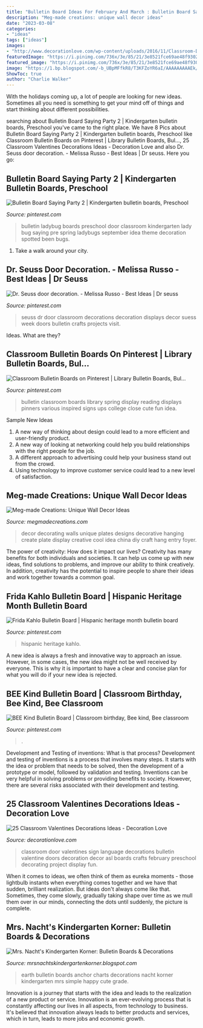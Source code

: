 ```yaml
---
title: "Bulletin Board Ideas For February And March : Bulletin Board Saying Party 2"
description: "Meg-made creations: unique wall decor ideas"
date: "2023-03-08"
categories:
- "ideas"
tags: ["ideas"]
images:
- "http://www.decorationlove.com/wp-content/uploads/2016/11/Classroom-Door-Sign-Language-Love.jpg"
featuredImage: "https://i.pinimg.com/736x/3e/85/21/3e8521fce69ae48f93021c1bb0a6aa9f.jpg"
featured_image: "https://i.pinimg.com/736x/3e/85/21/3e8521fce69ae48f93021c1bb0a6aa9f.jpg"
image: "https://1.bp.blogspot.com/-b_UBpMFfkR8/T3KFZoYR6aI/AAAAAAAAAEk/y29P8_CgLOs/s1600/IMG_1008.JPG"
ShowToc: true
author: "Charlie Walker"
---
```



With the holidays coming up, a lot of people are looking for new ideas. Sometimes all you need is something to get your mind off of things and start thinking about different possibilities. 

	

		
searching about Bulletin Board Saying Party 2 | Kindergarten bulletin boards, Preschool you've came to the right place. We have 8 Pics about Bulletin Board Saying Party 2 | Kindergarten bulletin boards, Preschool like Classroom Bulletin Boards on Pinterest | Library Bulletin Boards, Bul…, 25 Classroom Valentines Decorations Ideas - Decoration Love and also Dr. Seuss door decoration. - Melissa Russo - Best Ideas | Dr seuss. Here you go:
		
    
## Bulletin Board Saying Party 2 | Kindergarten Bulletin Boards, Preschool

<img loading=lazy src="https://i.pinimg.com/736x/db/e7/28/dbe728497ea0efd63b8249e562918db3--ladybug-bulletin-boards-school-bulletin-boards.jpg" onerror="this.onerror=null;this.src='https://tse2.mm.bing.net/th?id=OIP.5izB2OD73-Q3tbRaHirsmwDYEg&amp;pid=15.1';" alt="Bulletin Board Saying Party 2 | Kindergarten bulletin boards, Preschool">

_Source: pinterest.com_

>bulletin ladybug boards preschool door classroom kindergarten lady bug saying pre spring ladybugs september idea theme decoration spotted been bugs. 

	

1) Take a walk around your city.

    
## Dr. Seuss Door Decoration. - Melissa Russo - Best Ideas | Dr Seuss

<img loading=lazy src="https://i.pinimg.com/736x/52/84/ce/5284cecd9f3bec1d50b9208ecb1d4838.jpg" onerror="this.onerror=null;this.src='https://tse2.mm.bing.net/th?id=OIP.ajxMMmyDfiyVZT3fIUgKqwHaNK&amp;pid=15.1';" alt="Dr. Seuss door decoration. - Melissa Russo - Best Ideas | Dr seuss">

_Source: pinterest.com_

>seuss dr door classroom decorations decoration displays decor suess week doors bulletin crafts projects visit. 

	

Ideas. What are they?

    
## Classroom Bulletin Boards On Pinterest | Library Bulletin Boards, Bul…

<img loading=lazy src="https://s-media-cache-ak0.pinimg.com/originals/ee/d3/04/eed3047da0a404fbbc002f80d607eb28.jpg" onerror="this.onerror=null;this.src='https://tse2.mm.bing.net/th?id=OIP.UZUUT57MrPEy_Vo1ySLtDAHaFi&amp;pid=15.1';" alt="Classroom Bulletin Boards on Pinterest | Library Bulletin Boards, Bul…">

_Source: pinterest.com_

>bulletin classroom boards library spring display reading displays pinners various inspired signs ups college close cute fun idea. 

	

Sample New Ideas
1. A new way of thinking about design could lead to a more efficient and user-friendly product.
2. A new way of looking at networking could help you build relationships with the right people for the job.
3. A different approach to advertising could help your business stand out from the crowd.
4. Using technology to improve customer service could lead to a new level of satisfaction.

    
## Meg-made Creations: Unique Wall Decor Ideas

<img loading=lazy src="http://2.bp.blogspot.com/-tsetzPYfkNo/UTe5QIRTJ1I/AAAAAAAAAg0/r-XjYJNvdWE/s1600/wall-plates1.jpg" onerror="this.onerror=null;this.src='https://tse2.mm.bing.net/th?id=OIP.PQteqBmDcdwdUQLMmZBUiQHaKi&amp;pid=15.1';" alt="Meg-made Creations: Unique Wall Decor Ideas">

_Source: megmadecreations.com_

>decor decorating walls unique plates designs decorative hanging create plate display creative cool idea china diy craft hang entry foyer. 

	

The power of creativity: How does it impact our lives?
Creativity has many benefits for both individuals and societies. It can help us come up with new ideas, find solutions to problems, and improve our ability to think creatively. In addition, creativity has the potential to inspire people to share their ideas and work together towards a common goal.

    
## Frida Kahlo Bulletin Board | Hispanic Heritage Month Bulletin Board

<img loading=lazy src="https://i.pinimg.com/736x/3e/85/21/3e8521fce69ae48f93021c1bb0a6aa9f.jpg" onerror="this.onerror=null;this.src='https://tse1.mm.bing.net/th?id=OIP.JiCzHw6gVoqfoHvoaIYriwHaHa&amp;pid=15.1';" alt="Frida Kahlo Bulletin Board | Hispanic heritage month bulletin board">

_Source: pinterest.com_

>hispanic heritage kahlo. 

	

A new idea is always a fresh and innovative way to approach an issue. However, in some cases, the new idea might not be well received by everyone. This is why it is important to have a clear and concise plan for what you will do if your new idea is rejected.

    
## BEE Kind Bulletin Board | Classroom Birthday, Bee Kind, Bee Classroom

<img loading=lazy src="https://i.pinimg.com/736x/d6/9f/79/d69f79ff16b9ead0245f20822d022003.jpg" onerror="this.onerror=null;this.src='https://tse3.mm.bing.net/th?id=OIP.W5bFTiwDLIgokIZ4EtRX-AHaFj&amp;pid=15.1';" alt="BEE Kind Bulletin Board | Classroom birthday, Bee kind, Bee classroom">

_Source: pinterest.com_

>. 

	

Development and Testing of inventions: What is that process?
Development and testing of inventions is a process that involves many steps. It starts with the idea or problem that needs to be solved, then the development of a prototype or model, followed by validation and testing. Inventions can be very helpful in solving problems or providing benefits to society. However, there are several risks associated with their development and testing.

    
## 25 Classroom Valentines Decorations Ideas - Decoration Love

<img loading=lazy src="http://www.decorationlove.com/wp-content/uploads/2016/11/Classroom-Door-Sign-Language-Love.jpg" onerror="this.onerror=null;this.src='https://tse2.mm.bing.net/th?id=OIP.HbwVXMbc5OvitVMkkd8ytwHaMe&amp;pid=15.1';" alt="25 Classroom Valentines Decorations Ideas - Decoration Love">

_Source: decorationlove.com_

>classroom door valentines sign language decorations bulletin valentine doors decoration decor asl boards crafts february preschool decorating project display fun. 

	

When it comes to ideas, we often think of them as eureka moments - those lightbulb instants when everything comes together and we have that sudden, brilliant realization. But ideas don't always come like that. Sometimes, they come slowly, gradually taking shape over time as we mull them over in our minds, connecting the dots until suddenly, the picture is complete.

    
## Mrs. Nacht&#039;s Kindergarten Korner: Bulletin Boards &amp; Decorations

<img loading=lazy src="https://1.bp.blogspot.com/-b_UBpMFfkR8/T3KFZoYR6aI/AAAAAAAAAEk/y29P8_CgLOs/s1600/IMG_1008.JPG" onerror="this.onerror=null;this.src='https://tse3.mm.bing.net/th?id=OIP.rGX53O7s8Q15fboi_tGdfQHaJ4&amp;pid=15.1';" alt="Mrs. Nacht&#039;s Kindergarten Korner: Bulletin Boards &amp; Decorations">

_Source: mrsnachtskindergartenkorner.blogspot.com_

>earth bulletin boards anchor charts decorations nacht korner kindergarten mrs simple happy cute grade. 

	

Innovation is a journey that starts with the idea and leads to the realization of a new product or service. Innovation is an ever-evolving process that is constantly affecting our lives in all aspects, from technology to business. It's believed that innovation always leads to better products and services, which in turn, leads to more jobs and economic growth.

